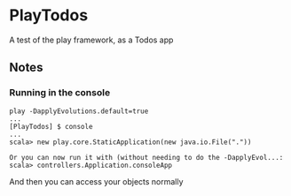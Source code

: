 
# PlayTodos

A test of the play framework, as a Todos app

## Notes

### Running in the console

    play -DapplyEvolutions.default=true
	...
	[PlayTodos] $ console
	...
    scala> new play.core.StaticApplication(new java.io.File("."))

    Or you can now run it with (without needing to do the -DapplyEvol...:
	scala> controllers.Application.consoleApp

And then you can access your objects normally
